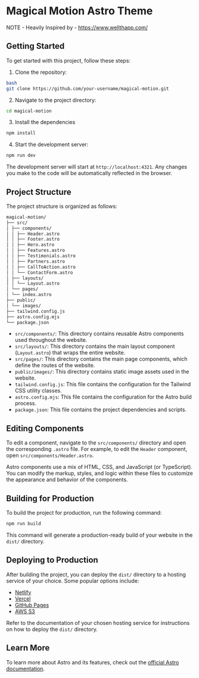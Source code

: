 # Magical Motion Astro Theme

NOTE - Heavily Inspired by - https://www.wellthapp.com/

## Getting Started

To get started with this project, follow these steps:

1. Clone the repository:

```bash
bash
git clone https://github.com/your-username/magical-motion.git
```

2. Navigate to the project directory:

```bash
cd magical-motion
```

3. Install the dependencies

```bash
npm install
```

4. Start the development server:

```bash
npm run dev
```

The development server will start at `http://localhost:4321`. Any changes you make to the code will be automatically reflected in the browser.

## Project Structure

The project structure is organized as follows:

```bash
magical-motion/
├── src/
│ ├── components/
│ │ ├── Header.astro
│ │ ├── Footer.astro
│ │ ├── Hero.astro
│ │ ├── Features.astro
│ │ ├── Testimonials.astro
│ │ ├── Partners.astro
│ │ ├── CallToAction.astro
│ │ └── ContactForm.astro
│ ├── layouts/
│ │ └── Layout.astro
│ └── pages/
│ └── index.astro
├── public/
│ └── images/
├── tailwind.config.js
├── astro.config.mjs
└── package.json
```

- `src/components/`: This directory contains reusable Astro components used throughout the website.
- `src/layouts/`: This directory contains the main layout component (`Layout.astro`) that wraps the entire website.
- `src/pages/`: This directory contains the main page components, which define the routes of the website.
- `public/images/`: This directory contains static image assets used in the website.
- `tailwind.config.js`: This file contains the configuration for the Tailwind CSS utility classes.
- `astro.config.mjs`: This file contains the configuration for the Astro build process.
- `package.json`: This file contains the project dependencies and scripts.

## Editing Components

To edit a component, navigate to the `src/components/` directory and open the corresponding `.astro` file. For example, to edit the `Header` component, open `src/components/Header.astro`.

Astro components use a mix of HTML, CSS, and JavaScript (or TypeScript). You can modify the markup, styles, and logic within these files to customize the appearance and behavior of the components.

## Building for Production

To build the project for production, run the following command:

```bash
npm run build
```

This command will generate a production-ready build of your website in the `dist/` directory.

## Deploying to Production

After building the project, you can deploy the `dist/` directory to a hosting service of your choice. Some popular options include:

- [Netlify](https://www.netlify.com/)
- [Vercel](https://vercel.com/)
- [GitHub Pages](https://pages.github.com/)
- [AWS S3](https://aws.amazon.com/s3/)

Refer to the documentation of your chosen hosting service for instructions on how to deploy the `dist/` directory.

## Learn More

To learn more about Astro and its features, check out the [official Astro documentation](https://docs.astro.build/).
